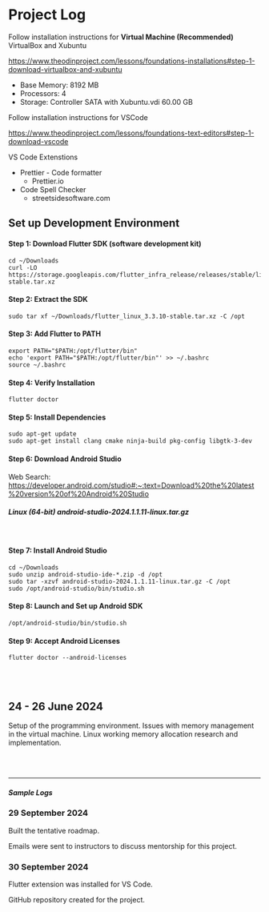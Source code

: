 # Project Log 

Follow installation instructions for **Virtual Machine (Recommended)** VirtualBox and Xubuntu 

https://www.theodinproject.com/lessons/foundations-installations#step-1-download-virtualbox-and-xubuntu
- Base Memory: 8192 MB 
- Processors: 4 
- Storage: Controller SATA with Xubuntu.vdi 60.00 GB

Follow installation instructions for VSCode 

https://www.theodinproject.com/lessons/foundations-text-editors#step-1-download-vscode

VS Code Extenstions 
- Prettier - Code formatter 
  - Prettier.io 
- Code Spell Checker 
  - streetsidesoftware.com 

## Set up Development Environment 

#### Step 1: Download Flutter SDK (software development kit) 
```
cd ~/Downloads
curl -LO https://storage.googleapis.com/flutter_infra_release/releases/stable/linux/flutter_linux_3.3.10-stable.tar.xz
```

#### Step 2: Extract the SDK 
```
sudo tar xf ~/Downloads/flutter_linux_3.3.10-stable.tar.xz -C /opt
``` 

#### Step 3: Add Flutter to PATH 
```
export PATH="$PATH:/opt/flutter/bin"
echo 'export PATH="$PATH:/opt/flutter/bin"' >> ~/.bashrc
source ~/.bashrc
```

#### Step 4: Verify Installation 
```
flutter doctor
``` 

#### Step 5: Install Dependencies 
```
sudo apt-get update
sudo apt-get install clang cmake ninja-build pkg-config libgtk-3-dev
```

#### Step 6: Download Android Studio 
Web Search: https://developer.android.com/studio#:~:text=Download%20the%20latest%20version%20of%20Android%20Studio
<br> 
##### Linux (64-bit) *android-studio-2024.1.1.11-linux.tar.gz* 
<br> 

#### Step 7: Install Android Studio 
```
cd ~/Downloads
sudo unzip android-studio-ide-*.zip -d /opt
sudo tar -xzvf android-studio-2024.1.1.11-linux.tar.gz -C /opt
sudo /opt/android-studio/bin/studio.sh
```

#### Step 8: Launch and Set up Android SDK 
```
/opt/android-studio/bin/studio.sh
```

#### Step 9: Accept Android Licenses 
```
flutter doctor --android-licenses 
```



<br><br>

## 24 - 26 June 2024
Setup of the programming environment. 
Issues with memory management in the virtual machine. 
Linux working memory allocation research and implementation. 

<br><br> 
- - - - - - - - - - - - - - - - - - - - 

#### *Sample Logs*

### 29 September 2024 
Built the tentative roadmap. 

Emails were sent to instructors to discuss mentorship for this project. 

### 30 September 2024 
Flutter extension was installed for VS Code. 

GitHub repository created for the project. 
